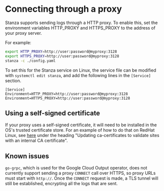 # Connecting through a proxy

Stanza supports sending logs through a HTTP proxy. To enable this, set the environment variables HTTP_PROXY and HTTPS_PROXY to the address of your proxy server.

For example:

```bash
export HTTP_PROXY=http://user:password@myproxy:3128
export HTTPS_PROXY=http://user:password@myproxy:3128
stanza -c ./config.yaml
```

To set this for the Stanza service on Linux, the service file can be modified with `systemctl edit stanza`, and add the following lines in the `[Service]` section.

```service
[Service]
Environment=HTTP_PROXY=http://user:password@myproxy:3128
Environment=HTTPS_PROXY=http://user:password@myproxy:3128
```

## Using a self-signed certificate

If your proxy uses a self-signed certificate, it will need to be installed in the OS's trusted certificate store. For an example of how to do that on RedHat Linux, see [here](https://www.redhat.com/sysadmin/ca-certificates-cli) under the heading "Updating ca-certificates to validate sites with an internal CA certificate".

## Known issues

`go-grpc`, which is used for the Google Cloud Output operator, does not currently support sending a proxy `CONNECT` call over HTTPS, so proxy URLs must start with `http://`. Once the `CONNECT` request is made, a TLS tunnel will still be established, encrypting all the logs that are sent.
